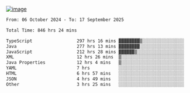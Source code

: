 
[![image](https://github.com/user-attachments/assets/3e37fcfd-5657-4b9d-95f6-80b564699e3f)](https://ayushmaurya.vercel.app)

<!--START_SECTION:waka-->

```txt
From: 06 October 2024 - To: 17 September 2025

Total Time: 846 hrs 24 mins

TypeScript                 297 hrs 16 mins ▓▓▓▓▓▓▓▓▒░░░░░░░░░░░░░░░░   34.98 %
Java                       277 hrs 13 mins ▓▓▓▓▓▓▓▓░░░░░░░░░░░░░░░░░   32.62 %
JavaScript                 212 hrs 28 mins ▓▓▓▓▓▓▒░░░░░░░░░░░░░░░░░░   25.00 %
XML                        12 hrs 26 mins  ▒░░░░░░░░░░░░░░░░░░░░░░░░   01.46 %
Java Properties            12 hrs 4 mins   ▒░░░░░░░░░░░░░░░░░░░░░░░░   01.42 %
YAML                       7 hrs           ░░░░░░░░░░░░░░░░░░░░░░░░░   00.82 %
HTML                       6 hrs 57 mins   ░░░░░░░░░░░░░░░░░░░░░░░░░   00.82 %
JSON                       4 hrs 49 mins   ░░░░░░░░░░░░░░░░░░░░░░░░░   00.57 %
Other                      3 hrs 25 mins   ░░░░░░░░░░░░░░░░░░░░░░░░░   00.40 %
```

<!--END_SECTION:waka-->

<!--
**the-t3ch-wizard/the-t3ch-wizard** is a ✨ _special_ ✨ repository because its `README.md` (this file) appears on your GitHub profile.

Here are some ideas to get you started:

- 🔭 I’m currently working on ...
- 🌱 I’m currently learning ...
- 👯 I’m looking to collaborate on ...
- 🤔 I’m looking for help with ...
- 💬 Ask me about ...
- 📫 How to reach me: ...
- 😄 Pronouns: ...
- ⚡ Fun fact: ...
-->
